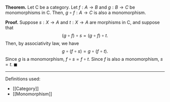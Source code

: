 **Theorem.** Let $\mathsf{C}$ be a category. Let $f:A\to B$ and $g:B\to C$ be monomorphisms in $\mathsf{C}$. Then, $g\circ f:A\to C$ is also a monomorphism.

**Proof.** Suppose $s:X\to A$ and $t:X\to A$ are morphisms in $\mathsf{C}$, and suppose that $$(g\circ f)\circ s=(g\circ f)\circ t.$$Then, by associativity law, we have $$g\circ(f\circ s)=g\circ (f\circ t).$$Since $g$ is a monomorphism, $f\circ s=f\circ t$. Since $f$ is also a monomorphism, $s=t$. $\blacksquare$
***
Definitions used:
- [[Category]]
- [[Monomorphism]]

